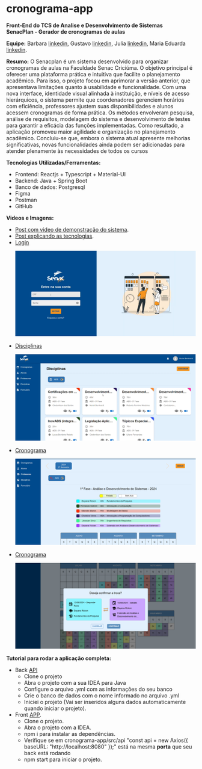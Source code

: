 # cronograma-app

**Front-End do TCS de Analise e Desenvolvimento de Sistemas**<br>
**SenacPlan -  Gerador de cronogramas de aulas**

**Equipe:**
Barbara [linkedin](https://www.linkedin.com/in/barbara-s-b052b1140/), 
Gustavo [linkedin](https://www.linkedin.com/in/gustavo-albonico-goncalves/), 
Julia  [linkedin](https://www.linkedin.com/in/juliatibes/), 
Maria Eduarda [linkedin](https://www.linkedin.com/in/maria-eduarda-rebelo-961306193/).

**Resumo:**
  O Senacplan é um sistema desenvolvido para organizar cronogramas de aulas na Faculdade Senac Criciúma. O objetivo principal é oferecer uma plataforma prática e intuitiva que facilite o planejamento acadêmico. Para isso, o projeto focou em aprimorar a versão anterior, que apresentava limitações quanto à usabilidade e funcionalidade. Com uma nova interface, identidade visual alinhada à instituição, e níveis de acesso hierárquicos, o sistema permite que coordenadores gerenciem horários com eficiência, professores ajustem suas disponibilidades e alunos acessem cronogramas de forma prática. Os métodos envolveram pesquisa, análise de requisitos, modelagem do sistema e desenvolvimento de testes para garantir a eficácia das funções implementadas. Como resultado, a aplicação promoveu maior agilidade e organização no planejamento acadêmico. Concluiu-se que, embora o sistema atual apresente melhorias significativas, novas funcionalidades ainda podem ser adicionadas para atender plenamente às necessidades de todos os cursos
  
**Tecnologias Utilizadas/Ferramentas:**
- Frontend: Reactjs + Typescript + Material-UI
- Backend: Java + Spring Boot 
- Banco de dados: Postgresql
- Figma
- Postman
- GitHub

**Videos e Imagens:**
- [Post com video de demonstração do sistema](https://www.linkedin.com/feed/update/urn:li:activity:7282042694523064320/).
- [Post explicando as tecnologias](https://www.linkedin.com/feed/update/urn:li:activity:7284558012415942656/).
- [Login](https://www.linkedin.com/feed/update/urn:li:activity:7282042694523064320/)
    <a href="https://www.linkedin.com/feed/update/urn:li:activity:7282042694523064320/"><p><img src="./img/login.png" width="600"/></p></a>
- [Disciplinas](https://www.linkedin.com/feed/update/urn:li:activity:7282042694523064320/)
    <a href="https://www.linkedin.com/feed/update/urn:li:activity:7282042694523064320/"><p><img src="./img/disciplinas.png" width="600"/></p></a>
- [Cronograma](https://www.linkedin.com/feed/update/urn:li:activity:7282042694523064320/)
    <a href="https://www.linkedin.com/feed/update/urn:li:activity:7282042694523064320/"><p><img src="./img/cronograma.png" width="600"/></p></a>
- [Cronograma](https://www.linkedin.com/feed/update/urn:li:activity:7282042694523064320/)
    <a href="https://www.linkedin.com/feed/update/urn:li:activity:7282042694523064320/"><p><img src="./img/cronograma-trocar-dia.png" width="600"/></p></a>

**Tutorial para rodar a aplicação completa:**
   - Back [API](https://github.com/GustavoAlbonico/cronograma-api)
     - Clone o projeto
     - Abra o projeto com a sua IDEA para Java
     - Configure o arquivo .yml com as informações do seu banco
     - Crie o banco de dados com o nome informado no arquivo .yml
     - Iniciei o projeto (Vai ser inseridos alguns dados automaticamente quando iniciar o projeto).
   - Front [APP](https://github.com/juliatibes/cronograma-app).
     - Clone o projeto.
     - Abra o projeto com a IDEA.
     - npm i para instalar as dependências.
     - Verifique se em cronograma-app/src/api "const api = new Axios({ baseURL: "http://localhost:8080" });" está na mesma **porta** que seu back está rodando
     - npm start para iniciar o projeto.
